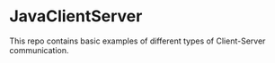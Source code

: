 # JavaClientServer

This repo contains basic examples of different types of Client-Server communication.
